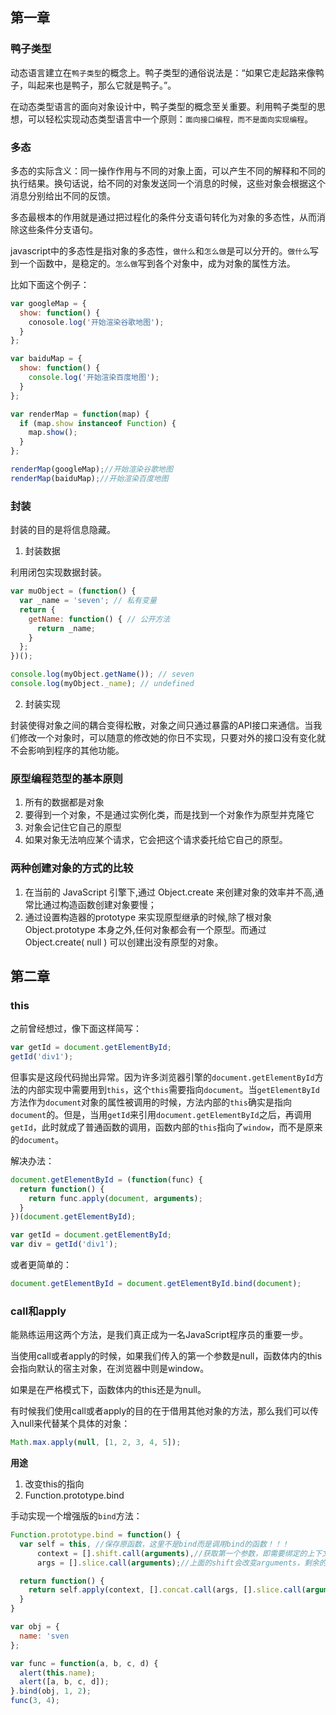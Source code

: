 ## 第一章

### 鸭子类型

动态语言建立在`鸭子类型`的概念上。鸭子类型的通俗说法是：“如果它走起路来像鸭子，叫起来也是鸭子，那么它就是鸭子。”。

在动态类型语言的面向对象设计中，鸭子类型的概念至关重要。利用鸭子类型的思想，可以轻松实现动态类型语言中一个原则：`面向接口编程，而不是面向实现编程`。

### 多态

多态的实际含义：同一操作作用与不同的对象上面，可以产生不同的解释和不同的执行结果。换句话说，给不同的对象发送同一个消息的时候，这些对象会根据这个消息分别给出不同的反馈。

多态最根本的作用就是通过把过程化的条件分支语句转化为对象的多态性，从而消除这些条件分支语句。

javascript中的多态性是指对象的多态性，`做什么`和`怎么做`是可以分开的。`做什么`写到一个函数中，是稳定的。`怎么做`写到各个对象中，成为对象的属性方法。

比如下面这个例子：

```js
var googleMap = {
  show: function() {
    conosole.log('开始渲染谷歌地图');
  }
};

var baiduMap = {
  show: function() {
    console.log('开始渲染百度地图');
  }
};

var renderMap = function(map) {
  if (map.show instanceof Function) {
    map.show();
  }
};

renderMap(googleMap);//开始渲染谷歌地图
renderMap(baiduMap);//开始渲染百度地图
```

### 封装

封装的目的是将信息隐藏。

1. 封装数据

利用闭包实现数据封装。

```js
var muObject = (function() {
  var _name = 'seven'; // 私有变量
  return {
    getName: function() { // 公开方法
      return _name;
    }
  };
})();

console.log(myObject.getName()); // seven
console.log(myObject._name); // undefined
```

2. 封装实现

封装使得对象之间的耦合变得松散，对象之间只通过暴露的API接口来通信。当我们修改一个对象时，可以随意的修改她的你日不实现，只要对外的接口没有变化就不会影响到程序的其他功能。

### 原型编程范型的基本原则

1. 所有的数据都是对象
2. 要得到一个对象，不是通过实例化类，而是找到一个对象作为原型并克隆它
3. 对象会记住它自己的原型
4. 如果对象无法响应某个请求，它会把这个请求委托给它自己的原型。

### 两种创建对象的方式的比较

1. 在当前的 JavaScript 引擎下,通过 Object.create 来创建对象的效率并不高,通常比通过构造函数创建对象要慢；
2. 通过设置构造器的prototype 来实现原型继承的时候,除了根对象 Object.prototype 本身之外,任何对象都会有一个原型。而通过 Object.create( null ) 可以创建出没有原型的对象。


## 第二章

### this
之前曾经想过，像下面这样简写：

```js
var getId = document.getElementById;
getId('div1');
```
但事实是这段代码抛出异常。因为许多浏览器引擎的`document.getElementById`方法的内部实现中需要用到`this`，这个`this`需要指向`document`。当`getElementById`方法作为`document`对象的属性被调用的时候，方法内部的`this`确实是指向`document`的。但是，当用`getId`来引用`document.getElementById`之后，再调用`getId`，此时就成了普通函数的调用，函数内部的`this`指向了`window`，而不是原来的`document`。

解决办法：

```js
document.getElementById = (function(func) {
  return function() {
    return func.apply(document, arguments);
  }
})(document.getElementById);

var getId = document.getElementById;
var div = getId('div1');
```

或者更简单的：

```js
document.getElementById = document.getElementById.bind(document);
```

### call和apply

能熟练运用这两个方法，是我们真正成为一名JavaScript程序员的重要一步。

当使用call或者apply的时候，如果我们传入的第一个参数是null，函数体内的this会指向默认的宿主对象，在浏览器中则是window。

如果是在严格模式下，函数体内的this还是为null。

有时候我们使用call或者apply的目的在于借用其他对象的方法，那么我们可以传入null来代替某个具体的对象：

```js
Math.max.apply(null, [1, 2, 3, 4, 5]);
```

**用途**

1. 改变this的指向
2. Function.prototype.bind

手动实现一个增强版的`bind`方法：

```js
Function.prototype.bind = function() {
  var self = this, //保存原函数，这里不是bind而是调用bind的函数！！！
      context = [].shift.call(arguments),//获取第一个参数，即需要绑定的上下文
      args = [].slice.call(arguments);//上面的shift会改变arguments，剩余的参数组成数组

  return function() {
    return self.apply(context, [].concat.call(args, [].slice.call(arguments)));
  }
}

var obj = {
  name: 'sven
};

var func = function(a, b, c, d) {
  alert(this.name);
  alert([a, b, c, d]);
}.bind(obj, 1, 2);
func(3, 4);
```
